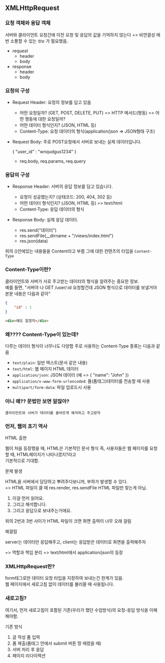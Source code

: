 ## XMLHttpRequest

### 요청 객체와 응답 객체

서버와 클라이언트 요청간에 이전 요청 및 응답의 값을 기억하지 않는다 => 비연결성
매번 소통할 수 있는 `정보` 가 필요했음.

- request
    - header
    - body
- response
    - header
    - body

### 요청의 구성

- Request Header: 요청의 정보를 담고 있음

    - 어떤 요청일까? (GET, POST, DELETE, PUT) => HTTP 메서드(행동) => 어떤 행동에 대한 요청일까?
    - 어떤 데이터 형식인지? (JSON, HTML 등)
    - Content-Type: 요청 데이터의 형식(application/json => JSON형태 구조)

- Request Body: 주로 POST요청에서 서버로 보내는 실제 데이터입니다.

    { 
        "user_id" : "wnqudgus1234"
    }

    - req.body, req.params, req.query

### 응답의 구성

- Response Header: 서버의 응답 정보를 담고 있습니다.

    - 요청이 성공했는지? (상태코드: 200, 404, 302 등)
    - 어떤 데이터 형식인지? (JSON, HTML 등) => text/html
    - Content-Type: 응답 데이터의 형식

- Response Body: 실제 응답 데이터.

    - res.send("데이터")
    - res.sendFile(__dirname + "/views/index.html")
    - res.json(data)

위의 ()안에있는 내용들을 Content라고 부름
그에 대한 컨텐츠의 타입을 `Content-Type`

### Content-Type이란?

클라이언트와 서버가 서로 주고받는 데이터의 형식을 알려주는 중요한 정보.  
예를 들면, "서버야 나 GET /user/:id 요청할건데 JSON 형식으로 데이터를 보낼거야 본문 내용은 다음과 같아"

```json
{
    "id" : 1
}
```

```HTML
<div>얘도 알겠지</div>
```

### 왜???? Content-Type이 있는데?

다루는 데이터 형식이 너무나도 다양함
주로 사용하는 Content-Type 종류는 다음과 같음

- `text/plain`: 일반 텍스트(문서 같은 내용)
- `text/html`: 웹 페이지 HTML 데이터
- `application/json`: JSON 데이터 (예 => { "name": "John" })
- `application/x-www-form-urlencoded`: 폼(폼태그)데이터를 전송할 때 사용
- `multipart/form-data`: 파일 업로드시 사용

### 아니 왜?? 문법만 보면 알잖아?

`클라이언트와 서버가 데이터를 올바르게 해석하고 주고받자`

### 먼저, 웹의 초기 역사

HTML 출현

웹이 처음 등장했을 때, HTML은 기본적인 문서 형식
즉, 사용자들은 웹 페이지를 요청할 때, HTML페이지가 나타나겠지?라고  
기본적으로 기대함.

문제 발생

HTML을 서버에서 담당하고 뿌려주다보니까, 부하가 발생할 수 있다.  
=> HTML 파일이 클 때 res.render, res.sendFile HTML 파일만 찾는게 아님. 

1. 이걸 먼저 읽어요.
2. 그리고 해석합니다.
3. 그리고 응답으로 보내주는거에요. 

위의 2번과 3번 사이가 HTML 파일이 크면 화면 출력이 너무 오래 걸림

해결점

server는 데이터만 응답해주고, client는 응답받은 데이터로 화면을 출력해주자

=> 역할과 책임 분리
=> text/html에서 application/json의 등장























### XMLHttpRequest란?

form태그로만 데이터 요청 타입을 지정하여 보내는건 한계가 있음.  
웹 페이지에서 새로고침 없이 데이터를 불러올 때 사용됩니다.  

### 새로고침?

여기서, 먼저 새로고침이 포함된 기존(우리가 했던 수업방식)의 요청-응답 방식을 이해해야함.

기존 방식

1. 글 작성 폼 입력
2. 폼 제출(폼태그 안에서 submit 버튼 땅 때렸을 때)
3. 서버 처리 후 응답
4. 페이지 리다이렉션